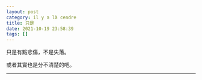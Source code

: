 ```yaml
---
layout: post
category: il y a là cendre
title: 只是
date: 2021-10-19 23:58:39
tags: []
---
```


只是有點悲傷，不是失落。

或者其實也是分不清楚的吧。

--------




